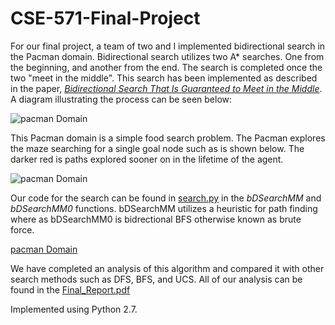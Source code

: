 # CSE-571-Final-Project

For our final project, a team of two and I implemented bidirectional search in the Pacman domain. Bidirectional search utilizes two A* searches. One from the beginning, and another from the end. The search is completed once the two "meet in the middle". This search has been implemented as described in the paper, 
*[Bidirectional Search That Is Guaranteed to Meet in the Middle](https://people.engr.tamu.edu/guni/Papers/AAAI16-MM.pdf)*. A diagram illustrating the process can be seen below:

![pacman Domain](https://i.imgur.com/w9XlrDR.png)


This Pacman domain is a simple food search problem. The Pacman explores the maze searching for a single goal node such as is shown below. The darker red is paths explored sooner on in the lifetime of the agent. 

![pacman Domain](https://i.imgur.com/0ZlCjHl.gif)

Our code for the search can be found in [search.py](https://github.com/forksup/CSE-571-Final-Project/blob/main/search.py) in the *bDSearchMM* and *bDSearchMM0* functions. bDSearchMM utilizes a heuristic for path finding where as bDSearchMM0 is bidrectional BFS otherwise known as brute force.

[pacman Domain](https://i.imgur.com/w9XlrDR.png)

We have completed an analysis of this algorithm and compared it with other search methods such as DFS, BFS, and UCS. All of our analysis can be found in the [Final_Report.pdf](https://github.com/forksup/CSE-571-Final-Project/blob/main/Final_Report.pdf)

Implemented using Python 2.7.
